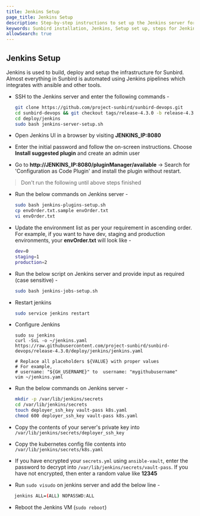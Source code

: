 ```yaml
---
title: Jenkins Setup
page_title: Jenkins Setup
description: Step-by-step instructions to set up the Jenkins server for the Sunbird installation
keywords: Sunbird installation, Jenkins, Setup set up, steps for Jenkins installation
allowSearch: true
---
```



## Jenkins Setup

Jenkins is used to build, deploy and setup the infrastructure for Sunbird. Almost everything in Sunbird is automated using Jenkins pipelines which integrates with ansible and other tools.

- SSH to the Jenkins server and enter the following commands -

     ```bash
     git clone https://github.com/project-sunbird/sunbird-devops.git
     cd sunbird-devops && git checkout tags/release-4.3.0 -b release-4.3.0
     cd deploy/jenkins
     sudo bash jenkins-server-setup.sh
     ```

- Open Jenkins UI in a browser by visiting **JENKINS_IP:8080**

- Enter the initial password and follow the on-screen instructions. Choose **Install suggested plugin** and create an admin user

- Go to **http://JENKINS_IP:8080/pluginManager/available** -> Search for 'Configuration as Code Plugin' and install the plugin without restart.

> Don't run the following until above steps finished

- Run the below commands on Jenkins server -

    ```bash
    sudo bash jenkins-plugins-setup.sh
    cp envOrder.txt.sample envOrder.txt
    vi envOrder.txt
    ```

- Update the environment list as per your requirement in ascending order. For example, if you want to have dev, staging and production environments, your **envOrder.txt** will look like -

    ```bash
    dev=0
    staging=1
    production=2
    ```

- Run the below script on Jenkins server and provide input as required (case sensitive) -

    ```bash
    sudo bash jenkins-jobs-setup.sh
    ```

- Restart jenkins

    ```bash
    sudo service jenkins restart
    ```
- Configure Jenkins
  ```
  sudo su jenkins
  curl -SsL -o ~/jenkins.yaml https://raw.githubusercontent.com/project-sunbird/sunbird-devops/release-4.3.0/deploy/jenkins/jenkins.yaml
  
  # Replace all placeholders ${VALUE} with proper values
  # For example, 
  # username: "${GH_USERNAME}" to  username: "mygithubusername"
  vim ~/jenkins.yaml
  ```

- Run the below commands on Jenkins server -

    ```bash
    mkdir -p /var/lib/jenkins/secrets
    cd /var/lib/jenkins/secrets
    touch deployer_ssh_key vault-pass k8s.yaml
    chmod 600 deployer_ssh_key vault-pass k8s.yaml
    ```

- Copy the contents of your server's private key into `/var/lib/jenkins/secrets/deployer_ssh_key`  

- Copy the kubernetes config file contents into `/var/lib/jenkins/secrets/k8s.yaml`

- If you have encrypted your `secrets.yml` using `ansible-vault`, enter the password to decrypt into `/var/lib/jenkins/secrets/vault-pass`. If you have not encrypted, then enter a random value like **12345**

- Run `sudo visudo` on jenkins server and add the below line -

 ```bash
    jenkins ALL=(ALL) NOPASSWD:ALL
 ```

- Reboot the Jenkins VM (`sudo reboot`)